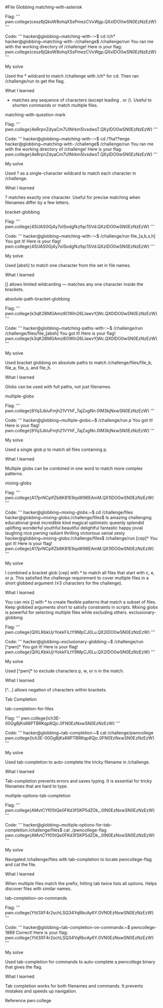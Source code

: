 #File Globbing
matching-with-asterisk

Flag: ''' pwn.college{cesz6jQkoW8ohqXSsPmezCVxWgp.QXxIDO0wSN0EzNzEzW} '''

Code:
'''
hacker@globbing~matching-with-:~$ cd /ch*
hacker@globbing~matching-with-:/challenge$ /challenge/run
You ran me with the working directory of /challenge! Here is your flag:
pwn.college{cesz6jQkoW8ohqXSsPmezCVxWgp.QXxIDO0wSN0EzNzEzW}
'''

My solve

Used the * wildcard to match /challenge with /ch* for cd. Then ran /challenge/run to get the flag.

What I learned

* matches any sequence of characters (except leading . or /). Useful to shorten commands or match multiple files.

matching-with-question-mark

Flag: ''' pwn.college{4eRrpnZdyaCm7UlNrkm5lvsdwsT.QXyIDO0wSN0EzNzEzW} '''

Code:
'''
hacker@globbing~matching-with-:~$ cd /?ha??enge
hacker@globbing~matching-with-:/challenge$ /challenge/run
You ran me with the working directory of /challenge! Here is your flag:
pwn.college{4eRrpnZdyaCm7UlNrkm5lvsdwsT.QXyIDO0wSN0EzNzEzW}
'''

My solve

Used ? as a single-character wildcard to match each character in /challenge.

What I learned

? matches exactly one character. Useful for precise matching when filenames differ by a few letters.

bracket-globbing

Flag: ''' pwn.college{4SUAS0Gj4y7oISodgfkzfqc1SVd.QXzIDO0wSN0EzNzEzW} '''

Code:
'''
hacker@globbing~matching-with-:~$ /challenge/run file_[a,b,s,h]
You got it! Here is your flag!
pwn.college{4SUAS0Gj4y7oISodgfkzfqc1SVd.QXzIDO0wSN0EzNzEzW}
'''

My solve

Used [absh] to match one character from the set in file names.

What I learned

[] allows limited wildcarding — matches any one character inside the brackets.

absolute-path-bracket-globbing

Flag: ''' pwn.college{k3qK2BMGAmz8OWIn26LIawvYjWc.QX0IDO0wSN0EzNzEzW} '''

Code:
'''
hacker@globbing~matching-paths-with-:~$ /challenge/run /challenge/files/file_[absh]
You got it! Here is your flag!
pwn.college{k3qK2BMGAmz8OWIn26LIawvYjWc.QX0IDO0wSN0EzNzEzW}
'''

My solve

Used bracket globbing on absolute paths to match /challenge/files/file_b, file_a, file_s, and file_h.

What I learned

Globs can be used with full paths, not just filenames.

multiple-globs

Flag: ''' pwn.college{8Yq3JkluFmjh21VYhF_7ajZxgNn.0lM3kjNxwSN0EzNzEzW} '''

Code:
'''
hacker@globbing~multiple-globs:~$ /challenge/run *p*
You got it! Here is your flag!
pwn.college{8Yq3JkluFmjh21VYhF_7ajZxgNn.0lM3kjNxwSN0EzNzEzW}
'''

My solve

Used a single glob *p* to match all files containing p.

What I learned

Multiple globs can be combined in one word to match more complex patterns.

mixing-globs

Flag: ''' pwn.college{A17prNCplfZb8K81E9qsW96EAmM.QX1IDO0wSN0EzNzEzW} '''

Code:
'''
hacker@globbing~mixing-globs:~$ cd /challenge/files
hacker@globbing~mixing-globs:/challenge/files$ ls
amazing    challenging  educational  great  incredible  kind      magical  optimistic  queenly  splendid   uplifting   wonderful  youthful
beautiful  delightful   fantastic    happy  jovial      laughing  nice     pwning      radiant  thrilling  victorious  xenial     zesty
hacker@globbing~mixing-globs:/challenge/files$ /challenge/run [cep]*
You got it! Here is your flag!
pwn.college{A17prNCplfZb8K81E9qsW96EAmM.QX1IDO0wSN0EzNzEzW}
'''

My solve

I combined a bracket glob [cep] with * to match all files that start with c, e, or p. This satisfied the challenge requirement to cover multiple files in a short globbed argument (≤3 characters for the challenge).

What I learned

You can mix [] with * to create flexible patterns that match a subset of files.
Keep globbed arguments short to satisfy constraints in scripts.
Mixing globs is powerful for selecting multiple files while excluding others.
exclusionary-globbing

Flag: ''' pwn.college{QlXLKbkUjrYokkFiLtY9MpCJ0Lu.QX2IDO0wSN0EzNzEzW} '''

Code:
'''
hacker@globbing~exclusionary-globbing:~$ /challenge/run [^pwn]*
You got it! Here is your flag!
pwn.college{QlXLKbkUjrYokkFiLtY9MpCJ0Lu.QX2IDO0wSN0EzNzEzW}
'''

My solve

Used [^pwn]* to exclude characters p, w, or n in the match.

What I learned

[^...] allows negation of characters within brackets.

Tab Completion

tab-completion-for-files

Flag: ''' pwn.college{Ich3E-00GgBjKs66PTBRKqp8Qjc.0FN0EzNxwSN0EzNzEzW} '''

Code:
'''
hacker@globbing~tab-completion:~$ cat /challenge/pwncollege​
pwn.college{Ich3E-00GgBjKs66PTBRKqp8Qjc.0FN0EzNxwSN0EzNzEzW}
'''

My solve

Used tab-completion to auto-complete the tricky filename in /challenge.

What I learned

Tab-completion prevents errors and saves typing. It is essential for tricky filenames that are hard to type.

multiple-options-tab-completion

Flag: ''' pwn.college{AMvtCYf05tQe0FKd3fSKP5dZOk_.0lN0EzNxwSN0EzNzEzW} '''

Code:
'''
hacker@globbing~multiple-options-for-tab-completion:/challenge/files$ cat ./pwncollege-flag
pwn.college{AMvtCYf05tQe0FKd3fSKP5dZOk_.0lN0EzNxwSN0EzNzEzW}
'''

My solve

Navigated /challenge/files with tab-completion to locate pwncollege-flag and cat the file.

What I learned

When multiple files match the prefix, hitting tab twice lists all options. Helps discover files with similar names.

tab-completion-on-commands

Flag: ''' pwn.college{Ytit3XF4r2schLSQ34YqRbcAy6Y.0VN0EzNxwSN0EzNzEzW} '''

Code:
'''
hacker@globbing~tab-completion-on-commands:~$ pwncollege-1889
Correct! Here is your flag:
pwn.college{Ytit3XF4r2schLSQ34YqRbcAy6Y.0VN0EzNxwSN0EzNzEzW}
'''

My solve

Used tab-completion for commands to auto-complete a pwncollege binary that gives the flag.

What I learned

Tab completion works for both filenames and commands. It prevents mistakes and speeds up navigation.

Reference
pwn.college
